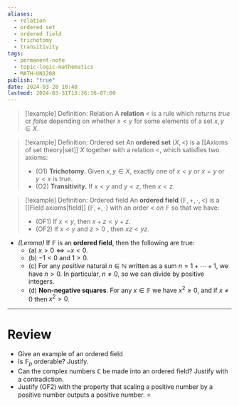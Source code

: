 ```yaml
---
aliases:
  - relation
  - ordered set
  - ordered field
  - trichotomy
  - transitivity
tags:
  - permanent-note
  - topic-logic-mathematics
  - MATH-UN1208
publish: "true"
date: 2024-03-28 10:40
lastmod: 2024-03-31T13:36:16-07:00
---
```

>[!example] Definition: Relation
>A **relation** $<$ is a rule which returns *true* or *false* depending on whether $x < y$ for some elements of a set $x,y \in X$.

>[!example] Definition: Ordered set
>An **ordered set** $(X, <)$ is a [[Axioms of set theory|set]] $X$ together with a relation $<$, which satisfies two axioms:
>- (O1) **Trichotomy.** Given $x,y \in X$, exactly one of $x < y$ or $x = y$ or $y < x$ is true.
>- (O2) **Transitivity.** If $x < y$ and $y <z$, then $x < z$.

>[!example] Definition: Ordered field
>An **ordered field** $(\mathbb F, + , \cdot, <)$ is a [[Field axioms|field]] $(\mathbb F, + , \cdot)$ with an order $<$ *on* $\mathbb F$ so that we have:
> - (OF1) If $x < y$, then $x + z < y + z$.
> - (OF2) If $x<y$ and $z > 0$ , then $xz < yz$.

- *(Lemma)* If $\mathbb F$ is an **ordered field**, then the following are true:
	- (a) $x > 0 \iff -x < 0$.
	- (b) $-1 < 0$ and $1 > 0$.
	- (c) For any *positive* natural $n \in \mathbb N$ written as a sum $n = 1 + \cdots + 1$, we have $n > 0$. In particular, $n \neq 0$, so we can divide by positive integers.
	- (d) **Non-negative squares**. For any $x \in \mathbb F$ we have $x^2 \geq 0$, and if $x \neq 0$ then $x^2 > 0$.

---
# Review

- Give an example of an ordered field
- Is $\mathbb F_p$ orderable? Justify. 
- Can the complex numbers $\mathbb C$ be made into an ordered field? Justify with a contradiction.
- Justify (OF2) with the property that scaling a positive number by a positive number outputs a positive number. ⭐